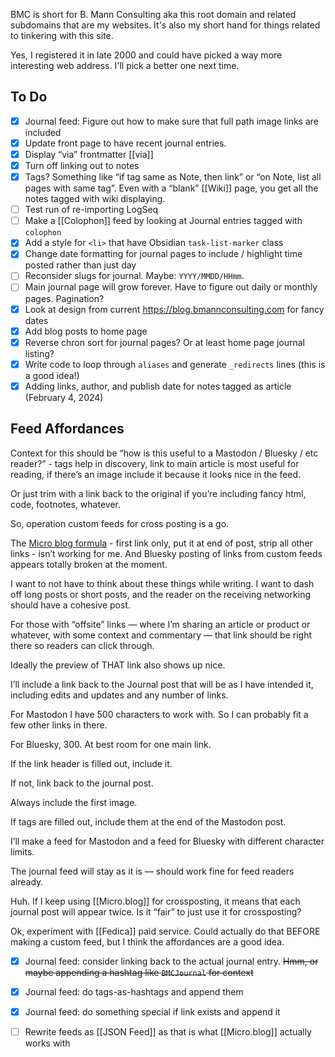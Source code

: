 ---
---
BMC is short for B. Mann Consulting aka this root domain and related subdomains that are my websites. It's also my short hand for things related to tinkering with this site.

Yes, I registered it in late 2000 and could have picked a way more interesting web address. I'll pick a better one next time.

## To Do

<style>
	li {
		list-style-type: none;
	}
	.task-list-item-checkbox {
		margin-right: 5px;
	}
</style>

- [x] Journal feed: Figure out how to make sure that full path image links are included
- [x] Update front page to have recent journal entries. 
- [x] Display “via” frontmatter [[via]]
- [x] Turn off linking out to notes
- [x] Tags? Something like “if tag same as Note, then link” or “on Note, list all pages with same tag”. Even with a “blank” [[Wiki]] page, you get all the notes tagged with wiki displaying. 
- [ ] Test run of re-importing LogSeq
- [ ] Make a [[Colophon]] feed by looking at Journal entries tagged with `colophon`
- [x] Add a style for `<li>` that have Obsidian `task-list-marker` class
- [x] Change date formatting for journal pages to include / highlight time posted rather than just day
- [ ] Reconsider slugs for journal. Maybe: `YYYY/MMDD/HHmm`.
- [ ] Main journal page will grow forever. Have to figure out daily or monthly pages. Pagination?
- [x] Look at design from current <https://blog.bmannconsulting.com> for fancy dates 
- [x] Add blog posts to home page 
- [x] Reverse chron sort for journal pages? Or at least home page journal listing?
- [x] Write code to loop through `aliases` and generate `_redirects` lines (this is a good idea!)
- [x] Adding links, author, and publish date for notes tagged as article (February 4, 2024)

## Feed Affordances

Context for this should be “how is this useful to a Mastodon / Bluesky / etc reader?” - tags help in discovery, link to main article is most useful for reading, if there’s an image include it because it looks nice in the feed.

Or just trim with a link back to the original if you’re including fancy html, code, footnotes, whatever. 

So, operation custom feeds for cross posting is a go.

The [Micro blog formula](https://help.micro.blog/t/cross-posting-to-twitter-medium-mastodon-and-more/85) - first link only, put it at end of post, strip all other links - isn’t working for me. And Bluesky posting of links from custom feeds appears totally broken at the moment.

I want to not have to think about these things while writing. I want to dash off long posts or short posts, and the reader on the receiving networking should have a cohesive post. 

For those with “offsite” links — where I’m sharing an article or product or whatever, with some context and commentary — that link should be right there so readers can click through. 

Ideally the preview of THAT link also shows up nice. 

I’ll include a link back to the Journal post that will be as I have intended it, including edits and updates and any number of links. 

For Mastodon I have 500 characters to work with. So I can probably fit a few other links in there. 

For Bluesky, 300. At best room for one main link. 

If the link header is filled out, include it. 

If not, link back to the journal post. 

Always include the first image. 

If tags are filled out, include them at the end of the Mastodon post. 

I’ll make a feed for Mastodon and a feed for Bluesky with different character limits.

The journal feed will stay as it is — should work fine for feed readers already. 

Huh. If I keep using [[Micro.blog]] for crossposting, it means that each journal post will appear twice. Is it “fair” to just use it for crossposting? 

Ok, experiment with [[Fedica]] paid service. Could actually do that BEFORE making a custom feed, but I think the affordances are a good idea. 

- [x] Journal feed: consider linking back to the actual journal entry. ~~Hmm, or maybe appending a hashtag like `BMCJournal` for context~~
- [x] Journal feed: do tags-as-hashtags and append them
- [x] Journal feed: do something special if link exists and append it
- [ ] Rewrite feeds as [[JSON Feed]] as that is what [[Micro.blog]] actually works with

